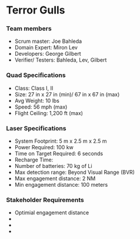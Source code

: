 # Terror Gulls

### Team members
- Scrum master: Joe Bahleda
- Domain Expert: Miron Lev
- Developers: George Gilbert
- Verifier/ Testers: Bahleda, Lev, Gilbert

### Quad Specifications
- Class: Class I, II
- Size: 27 in x 27 in (min)/ 67 in x 67 in (max)
- Avg Weight: 10 lbs
- Speed: 56 mph (max)
- Flight Ceiling: 1,200 ft (max)

### Laser Specifications
- System Footprint: 5 m x 2.5 m x 2.5 m
- Power Required: 100 kw 
- Time on Target Required: 6 seconds
- Recharge Time:
- Number of batteries: 70 kg of Li
- Max detection range: Beyond Visual Range (BVR)
- Max engagement distance: 2 NM
- Min engagement distance: 100 meters

### Stakeholder Requirements
- Optimial engagement distance
- 
-
-
